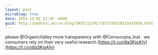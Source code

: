 ```yaml
---
layout: post
microblog: true
date: 2015-12-01 12:35 -0400
guid: http://padraic.micro.blog/2015/12/01/t671729218221432836.html
---
```

please @OrganicValley more transparency with @Cornucopia_Inst . we consumers rely on their very useful research [https://t.co/dIa3KjoA1y](https://t.co/dIa3KjoA1y)
